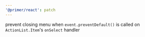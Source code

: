 ```yaml
---
'@primer/react': patch
---
```


prevent closing menu when `event.preventDefault()` is called on `ActionList.Item`'s `onSelect` handler
